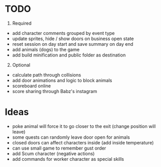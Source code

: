 # TODO
1. Required 
  - add character comments grouped by event type
  - update sprites, hide / show doors on business open state 
  - reset session on day start and save summary on day end
  - add animals (dogs) to the game
  - add build minification and public folder as destination
2. Optional
  - calculate path through collisions
  - add door animations and logic to block animals
  - scoreboard online
  - score sharing through Babz's instagram

# Ideas
  - poke animal will force it to go closer to the exit (change position will leave)
  - some quests can randomly leave door open for animals
  - closed doors can affect characters inside (add inside temperature)
  - can use small game to remember gust order
  - add Scum character (negative actions)
  - add commands for worker character as special skills